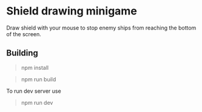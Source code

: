 # Shield drawing minigame
Draw shield with your mouse to stop enemy ships from reaching the bottom of the screen.

## Building
> npm install

> npm run build

To run dev server use
> npm run dev
